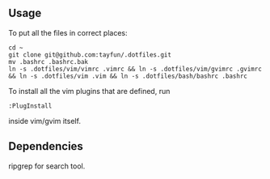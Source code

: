 Usage
-----

To put all the files in correct places:

    cd ~
    git clone git@github.com:tayfun/.dotfiles.git
    mv .bashrc .bashrc.bak
    ln -s .dotfiles/vim/vimrc .vimrc && ln -s .dotfiles/vim/gvimrc .gvimrc && ln -s .dotfiles/vim .vim && ln -s .dotfiles/bash/bashrc .bashrc

To install all the vim plugins that are defined, run

    :PlugInstall

inside vim/gvim itself.

Dependencies
------------

ripgrep for search tool.
